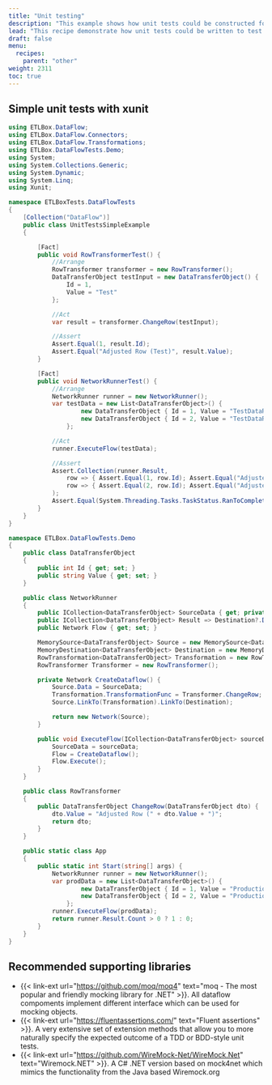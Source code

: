 ```yaml
---
title: "Unit testing"
description: "This example shows how unit tests could be constructed for data flow."
lead: "This recipe demonstrate how unit tests could be written to test data flows. The described approach here is very basic and should only be considered as a starting point - there are a lot of different possibilities to write unit tests for ETLBox - as the library is written in .NET, all test framework and other test packages are fully supported."
draft: false
menu:
  recipes:
    parent: "other"
weight: 2311
toc: true
---
```


## Simple unit tests with xunit

```C#
using ETLBox.DataFlow;
using ETLBox.DataFlow.Connectors;
using ETLBox.DataFlow.Transformations;
using ETLBox.DataFlowTests.Demo;
using System;
using System.Collections.Generic;
using System.Dynamic;
using System.Linq;
using Xunit;

namespace ETLBoxTests.DataFlowTests
{
    [Collection("DataFlow")]
    public class UnitTestsSimpleExample
    {

        [Fact]
        public void RowTransformerTest() {
            //Arrange
            RowTransformer transformer = new RowTransformer();
            DataTransferObject testInput = new DataTransferObject() {
                Id = 1,
                Value = "Test"
            };

            //Act
            var result = transformer.ChangeRow(testInput);

            //Assert
            Assert.Equal(1, result.Id);
            Assert.Equal("Adjusted Row (Test)", result.Value);
        }

        [Fact]
        public void NetworkRunnerTest() {
            //Arrange
            NetworkRunner runner = new NetworkRunner();
            var testData = new List<DataTransferObject>() {
                    new DataTransferObject { Id = 1, Value = "TestDataRow 1" },
                    new DataTransferObject { Id = 2, Value = "TestDataRow 2" }
                };

            //Act
            runner.ExecuteFlow(testData);

            //Assert
            Assert.Collection(runner.Result,
                row => { Assert.Equal(1, row.Id); Assert.Equal("Adjusted Row (TestDataRow 1)", row.Value); },
                row => { Assert.Equal(2, row.Id); Assert.Equal("Adjusted Row (TestDataRow 2)", row.Value); }
            );
            Assert.Equal(System.Threading.Tasks.TaskStatus.RanToCompletion, runner.Flow.Destinations.First().Completion.Status);
        }
    }
}

namespace ETLBox.DataFlowTests.Demo
{
    public class DataTransferObject
    {
        public int Id { get; set; }
        public string Value { get; set; }
    }

    public class NetworkRunner
    {
        public ICollection<DataTransferObject> SourceData { get; private set; }
        public ICollection<DataTransferObject> Result => Destination?.Data;
        public Network Flow { get; set; }

        MemorySource<DataTransferObject> Source = new MemorySource<DataTransferObject>();
        MemoryDestination<DataTransferObject> Destination = new MemoryDestination<DataTransferObject>();
        RowTransformation<DataTransferObject> Transformation = new RowTransformation<DataTransferObject>();
        RowTransformer Transformer = new RowTransformer();

        private Network CreateDataflow() {
            Source.Data = SourceData;
            Transformation.TransformationFunc = Transformer.ChangeRow;
            Source.LinkTo(Transformation).LinkTo(Destination);

            return new Network(Source);
        }

        public void ExecuteFlow(ICollection<DataTransferObject> sourceData) {
            SourceData = sourceData;
            Flow = CreateDataflow();
            Flow.Execute();
        }
    }

    public class RowTransformer
    {
        public DataTransferObject ChangeRow(DataTransferObject dto) {
            dto.Value = "Adjusted Row (" + dto.Value + ")";
            return dto;
        }
    }

    public static class App
    {
        public static int Start(string[] args) {
            NetworkRunner runner = new NetworkRunner();
            var prodData = new List<DataTransferObject>() {
                    new DataTransferObject { Id = 1, Value = "ProductionDataRow 1" },
                    new DataTransferObject { Id = 2, Value = "ProductionDataRow 2" }
                };
            runner.ExecuteFlow(prodData);
            return runner.Result.Count > 0 ? 1 : 0;
        }
    }
}
```

## Recommended supporting libraries

- {{< link-ext url="https://github.com/moq/moq4" text="moq - The most popular and friendly mocking library for .NET" >}}. All dataflow compoments implement different interface which can be used for mocking objects. 
- {{< link-ext url="https://fluentassertions.com/" text="Fluent assertions" >}}. A very extensive set of extension methods that allow you to more naturally specify the expected outcome of a TDD or BDD-style unit tests.
- {{< link-ext url="https://github.com/WireMock-Net/WireMock.Net" text="Wiremock.NET" >}}. A C# .NET version based on mock4net which mimics the functionality from the Java based Wiremock.org
